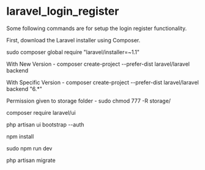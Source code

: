 # laravel_login_register

Some following commands are for setup the login register functionality.

First, download the Laravel installer using Composer.

sudo composer global require "laravel/installer=~1.1"

With New Version - composer create-project --prefer-dist laravel/laravel backend

With Specific Version - composer create-project --prefer-dist laravel/laravel backend "6.*"

Permission given to storage folder - sudo chmod 777 -R storage/

composer require laravel/ui

php artisan ui bootstrap --auth

npm install

sudo npm run dev

php artisan migrate 